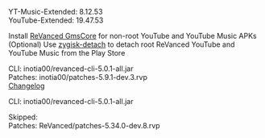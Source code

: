 YT-Music-Extended: 8.12.53  
YouTube-Extended: 19.47.53  

Install [ReVanced GmsCore](https://github.com/ReVanced/GmsCore/releases/latest) for non-root YouTube and YouTube Music APKs  
(Optional) Use [zygisk-detach](https://github.com/j-hc/zygisk-detach/releases/latest) to detach root ReVanced YouTube and YouTube Music from the Play Store
  
CLI: inotia00/revanced-cli-5.0.1-all.jar  
Patches: inotia00/patches-5.9.1-dev.3.rvp  
[Changelog](https://github.com/inotia00/revanced-patches/releases/tag/v5.9.1-dev.3)

CLI: inotia00/revanced-cli-5.0.1-all.jar    

Skipped:  
Patches: ReVanced/patches-5.34.0-dev.8.rvp    
